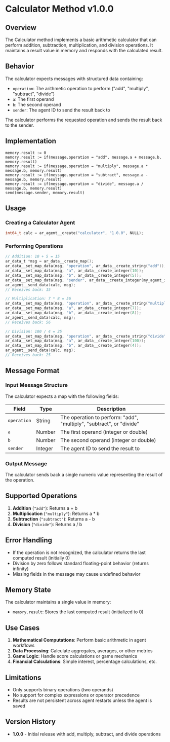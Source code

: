 # Calculator Method v1.0.0

## Overview

The Calculator method implements a basic arithmetic calculator that can perform addition, subtraction, multiplication, and division operations. It maintains a result value in memory and responds with the calculated result.

## Behavior

The calculator expects messages with structured data containing:
- `operation`: The arithmetic operation to perform ("add", "multiply", "subtract", "divide")
- `a`: The first operand
- `b`: The second operand
- `sender`: The agent ID to send the result back to

The calculator performs the requested operation and sends the result back to the sender.

## Implementation

```
memory.result := 0
memory.result := if(message.operation = "add", message.a + message.b, memory.result)
memory.result := if(message.operation = "multiply", message.a * message.b, memory.result)
memory.result := if(message.operation = "subtract", message.a - message.b, memory.result)
memory.result := if(message.operation = "divide", message.a / message.b, memory.result)
send(message.sender, memory.result)
```

## Usage

### Creating a Calculator Agent

```c
int64_t calc = ar_agent__create("calculator", "1.0.0", NULL);
```

### Performing Operations

```c
// Addition: 10 + 5 = 15
ar_data_t *msg = ar_data__create_map();
ar_data__set_map_data(msg, "operation", ar_data__create_string("add"));
ar_data__set_map_data(msg, "a", ar_data__create_integer(10));
ar_data__set_map_data(msg, "b", ar_data__create_integer(5));
ar_data__set_map_data(msg, "sender", ar_data__create_integer(my_agent_id));
ar_agent__send_data(calc, msg);
// Receives back: 15

// Multiplication: 7 * 8 = 56
ar_data__set_map_data(msg, "operation", ar_data__create_string("multiply"));
ar_data__set_map_data(msg, "a", ar_data__create_integer(7));
ar_data__set_map_data(msg, "b", ar_data__create_integer(8));
ar_agent__send_data(calc, msg);
// Receives back: 56

// Division: 100 / 4 = 25
ar_data__set_map_data(msg, "operation", ar_data__create_string("divide"));
ar_data__set_map_data(msg, "a", ar_data__create_integer(100));
ar_data__set_map_data(msg, "b", ar_data__create_integer(4));
ar_agent__send_data(calc, msg);
// Receives back: 25
```

## Message Format

### Input Message Structure

The calculator expects a map with the following fields:

| Field | Type | Description |
|-------|------|-------------|
| `operation` | String | The operation to perform: "add", "multiply", "subtract", or "divide" |
| `a` | Number | The first operand (integer or double) |
| `b` | Number | The second operand (integer or double) |
| `sender` | Integer | The agent ID to send the result to |

### Output Message

The calculator sends back a single numeric value representing the result of the operation.

## Supported Operations

1. **Addition** (`"add"`): Returns a + b
2. **Multiplication** (`"multiply"`): Returns a * b  
3. **Subtraction** (`"subtract"`): Returns a - b
4. **Division** (`"divide"`): Returns a / b

## Error Handling

- If the operation is not recognized, the calculator returns the last computed result (initially 0)
- Division by zero follows standard floating-point behavior (returns infinity)
- Missing fields in the message may cause undefined behavior

## Memory State

The calculator maintains a single value in memory:
- `memory.result`: Stores the last computed result (initialized to 0)

## Use Cases

1. **Mathematical Computations**: Perform basic arithmetic in agent workflows
2. **Data Processing**: Calculate aggregates, averages, or other metrics
3. **Game Logic**: Handle score calculations or game mechanics
4. **Financial Calculations**: Simple interest, percentage calculations, etc.

## Limitations

- Only supports binary operations (two operands)
- No support for complex expressions or operator precedence
- Results are not persistent across agent restarts unless the agent is saved

## Version History

- **1.0.0** - Initial release with add, multiply, subtract, and divide operations